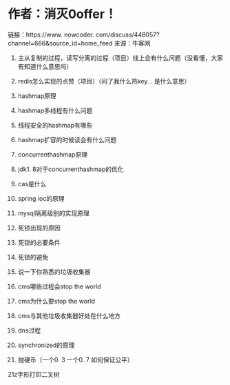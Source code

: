 # 作者：消灭0offer！

链接：https://www. nowcoder. com/discuss/448057?channel=666&source_id=home_feed
来源：牛客网



1. 主从复制的过程，读写分离的过程（项目）线上会有什么问题（没看懂，大家有知道什么意思吗） 

2. redis怎么实现的点赞（项目）（问了我什么热key. . 是什么意思）

2. hashmap原理 

3. hashmap多线程有什么问题 

4. 线程安全的hashmap有哪些 

5. hashmap扩容的时候读会有什么问题 

6. concurrenthashmap原理 

7. jdk1. 8对于concurrenthashmap的优化

8. cas是什么

9. spring ioc的原理

10. mysql隔离级别的实现原理

11. 死锁出现的原因

12. 死锁的必要条件

13. 死锁的避免

14. 说一下你熟悉的垃圾收集器

15. cms哪些过程会stop the world  

16. cms为什么要stop the world 

17. cms与其他垃圾收集器好处在什么地方 

18. dns过程 

19. synchronized的原理

20. 抛硬币（一个0. 3 一个0. 7 如何保证公平）

21z字形打印二叉树